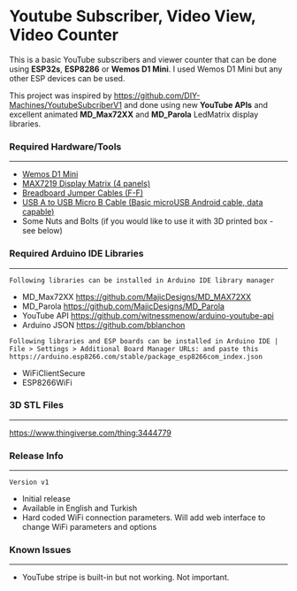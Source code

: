 # Youtube Subscriber, Video View, Video Counter
This is a basic YouTube subscribers and viewer counter that can be done using **ESP32s**, **ESP8286** or **Wemos D1 Mini**. I used Wemos D1 Mini but any other ESP devices can be used.

This project was inspired by https://github.com/DIY-Machines/YoutubeSubcriberV1 and done using new **YouTube APIs** and excellent animated **MD_Max72XX** and **MD_Parola** LedMatrix display libraries.

### Required Hardware/Tools
---
- [Wemos D1 Mini](https://s.click.aliexpress.com/e/_dYzhfhp)
- [MAX7219 Display Matrix (4 panels)](https://s.click.aliexpress.com/e/_d7a2q6f)
- [Breadboard Jumper Cables (F-F)](https://s.click.aliexpress.com/e/_d8bPAfh)
- [USB A to USB Micro B Cable (Basic microUSB Android cable, data capable)](https://s.click.aliexpress.com/e/_dVc8zCP)
- Some Nuts and Bolts (if you would like to use it with 3D printed box - see below)

### Required Arduino IDE Libraries
---
`Following libraries can be installed in Arduino IDE library manager`
- MD_Max72XX https://github.com/MajicDesigns/MD_MAX72XX
- MD_Parola https://github.com/MajicDesigns/MD_Parola
- YouTube API https://github.com/witnessmenow/arduino-youtube-api
- Arduino JSON https://github.com/bblanchon

`Following libraries and ESP boards can be installed in Arduino IDE | File > Settings > Additional Board Manager URLs:
and paste this https://arduino.esp8266.com/stable/package_esp8266com_index.json`
- WiFiClientSecure
- ESP8266WiFi

### 3D STL Files
---
https://www.thingiverse.com/thing:3444779

### Release Info
----------
`Version v1`
- Initial release
- Available in English and Turkish
- Hard coded WiFi connection parameters. Will add web interface to change WiFi parameters and options

### Known Issues
------
- YouTube stripe is built-in but not working. Not important.
